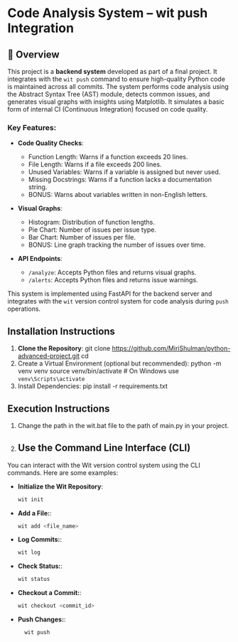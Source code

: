 # Code Analysis System – wit push Integration

## 📌 Overview

This project is a **backend system** developed as part of a final project. It integrates with the `wit push` command to ensure high-quality Python code is maintained across all commits. The system performs code analysis using the Abstract Syntax Tree (AST) module, detects common issues, and generates visual graphs with insights using Matplotlib. It simulates a basic form of internal CI (Continuous Integration) focused on code quality.

### Key Features:
- **Code Quality Checks**:
  - Function Length: Warns if a function exceeds 20 lines.
  - File Length: Warns if a file exceeds 200 lines.
  - Unused Variables: Warns if a variable is assigned but never used.
  - Missing Docstrings: Warns if a function lacks a documentation string.
  - BONUS: Warns about variables written in non-English letters.

- **Visual Graphs**:
  - Histogram: Distribution of function lengths.
  - Pie Chart: Number of issues per issue type.
  - Bar Chart: Number of issues per file.
  - BONUS: Line graph tracking the number of issues over time.

- **API Endpoints**:
  - `/analyze`: Accepts Python files and returns visual graphs.
  - `/alerts`: Accepts Python files and returns issue warnings.

This system is implemented using FastAPI for the backend server and integrates with the `wit` version control system for code analysis during `push` operations.

## Installation Instructions

1. **Clone the Repository**:
   git clone https://github.com/MiriShulman/python-advanced-project.git
   cd <repository-directory>
2. Create a Virtual Environment (optional but recommended):
   python -m venv venv
   source venv/bin/activate  # On Windows use `venv\Scripts\activate`
3. Install Dependencies:
   pip install -r requirements.txt

## Execution Instructions
1. Change the path in the wit.bat file to the path of main.py in your project.
3. ## Use the Command Line Interface (CLI)

You can interact with the Wit version control system using the CLI commands. Here are some examples:

- **Initialize the Wit Repository**:
  ```bash
  wit init
  ```
  
- **Add a File:**:
  ```bash
  wit add <file_name>
  ```
  
- **Log Commits:**:
  ```bash
  wit log
  ```
  
- **Check Status:**:
  ```bash
  wit status
  ```
  
- **Checkout a Commit:**:
  ```bash
  wit checkout <commit_id>
  ```
  
- **Push Changes:**:
  ```bash
    wit push
  ```
